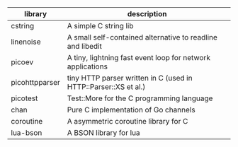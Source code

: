 library|description
-------|-----------
cstring|A simple C string lib
linenoise|A small self-contained alternative to readline and libedit
picoev|A tiny, lightning fast event loop for network applications
picohttpparser|tiny HTTP parser written in C (used in HTTP::Parser::XS et al.)
picotest|Test::More for the C programming language
chan|Pure C implementation of Go channels
coroutine|A asymmetric coroutine library for C
lua-bson|A BSON library for lua
